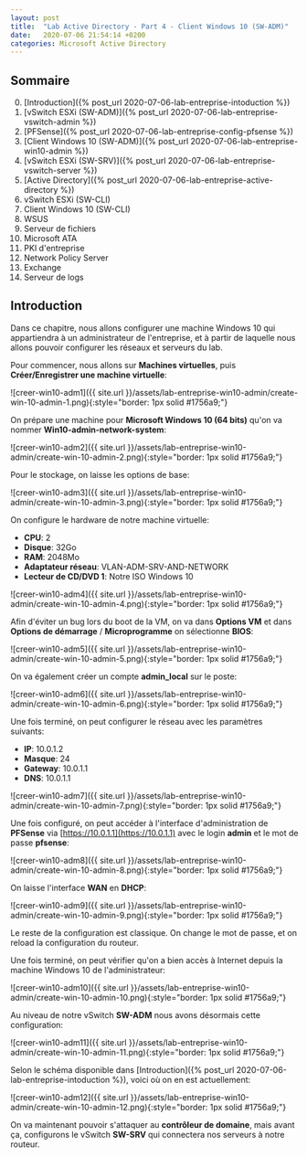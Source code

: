 ```yaml
---
layout: post
title:  "Lab Active Directory - Part 4 - Client Windows 10 (SW-ADM)"
date:   2020-07-06 21:54:14 +0200
categories: Microsoft Active Directory
---
```



## Sommaire

0. [Introduction]({% post_url 2020-07-06-lab-entreprise-intoduction %})
1. [vSwitch ESXi (SW-ADM)]({% post_url 2020-07-06-lab-entreprise-vswitch-admin %})
2. [PFSense]({% post_url 2020-07-06-lab-entreprise-config-pfsense %})
3. [Client Windows 10 (SW-ADM)]({% post_url 2020-07-06-lab-entreprise-win10-admin %})
4. [vSwitch ESXi (SW-SRV)]({% post_url 2020-07-06-lab-entreprise-vswitch-server %})
5. [Active Directory]({% post_url 2020-07-06-lab-entreprise-active-directory %})
6. vSwitch ESXi (SW-CLI)
7. Client Windows 10 (SW-CLI)
8. WSUS
9. Serveur de fichiers
10. Microsoft ATA
11. PKI d'entreprise
12. Network Policy Server
13. Exchange
14. Serveur de logs

## Introduction

Dans ce chapitre, nous allons configurer une machine Windows 10 qui appartiendra à un administrateur de l'entreprise, et à partir de laquelle nous allons pouvoir configurer les réseaux et serveurs du lab.

Pour commencer, nous allons sur **Machines virtuelles**, puis **Créer/Enregistrer une machine virtuelle**:

![creer-win10-adm1]({{ site.url }}/assets/lab-entreprise-win10-admin/create-win-10-admin-1.png){:style="border: 1px solid #1756a9;"}

On prépare une machine pour **Microsoft Windows 10 (64 bits)** qu'on va nommer **Win10-admin-network-system**:

![creer-win10-adm2]({{ site.url }}/assets/lab-entreprise-win10-admin/create-win-10-admin-2.png){:style="border: 1px solid #1756a9;"}

Pour le stockage, on laisse les options de base:

![creer-win10-adm3]({{ site.url }}/assets/lab-entreprise-win10-admin/create-win-10-admin-3.png){:style="border: 1px solid #1756a9;"}

On configure le hardware de notre machine virtuelle:

- **CPU**: 2
- **Disque**: 32Go
- **RAM**: 2048Mo
- **Adaptateur réseau**: VLAN-ADM-SRV-AND-NETWORK
- **Lecteur de CD/DVD 1**: Notre ISO Windows 10

![creer-win10-adm4]({{ site.url }}/assets/lab-entreprise-win10-admin/create-win-10-admin-4.png){:style="border: 1px solid #1756a9;"}

Afin d'éviter un bug lors du boot de la VM, on va dans **Options VM** et dans **Options de démarrage** / **Microprogramme** on sélectionne **BIOS**:

![creer-win10-adm5]({{ site.url }}/assets/lab-entreprise-win10-admin/create-win-10-admin-5.png){:style="border: 1px solid #1756a9;"}

On va également créer un compte **admin_local** sur le poste:

![creer-win10-adm6]({{ site.url }}/assets/lab-entreprise-win10-admin/create-win-10-admin-6.png){:style="border: 1px solid #1756a9;"}

Une fois terminé, on peut configurer le réseau avec les paramètres suivants:

- **IP**: 10.0.1.2
- **Masque**: 24
- **Gateway**: 10.0.1.1
- **DNS**: 10.0.1.1

![creer-win10-adm7]({{ site.url }}/assets/lab-entreprise-win10-admin/create-win-10-admin-7.png){:style="border: 1px solid #1756a9;"}

Une fois configuré, on peut accéder à l'interface d'administration de **PFSense** via [https://10.0.1.1](https://10.0.1.1) avec le login **admin** et le mot de passe **pfsense**:

![creer-win10-adm8]({{ site.url }}/assets/lab-entreprise-win10-admin/create-win-10-admin-8.png){:style="border: 1px solid #1756a9;"}

On laisse l'interface **WAN** en **DHCP**:

![creer-win10-adm9]({{ site.url }}/assets/lab-entreprise-win10-admin/create-win-10-admin-9.png){:style="border: 1px solid #1756a9;"}

Le reste de la configuration est classique. On change le mot de passe, et on reload la configuration du routeur.

Une fois terminé, on peut vérifier qu'on a bien accès à Internet depuis la machine Windows 10 de l'administrateur:

![creer-win10-adm10]({{ site.url }}/assets/lab-entreprise-win10-admin/create-win-10-admin-10.png){:style="border: 1px solid #1756a9;"}

Au niveau de notre vSwitch **SW-ADM** nous avons désormais cette configuration:

![creer-win10-adm11]({{ site.url }}/assets/lab-entreprise-win10-admin/create-win-10-admin-11.png){:style="border: 1px solid #1756a9;"}

Selon le schéma disponible dans [Introduction]({% post_url 2020-07-06-lab-entreprise-intoduction %}), voici où on en est actuellement:

![creer-win10-adm12]({{ site.url }}/assets/lab-entreprise-win10-admin/create-win-10-admin-12.png){:style="border: 1px solid #1756a9;"}

On va maintenant pouvoir s'attaquer au **contrôleur de domaine**, mais avant ça, configurons le vSwitch **SW-SRV** qui connectera nos serveurs à notre routeur.
